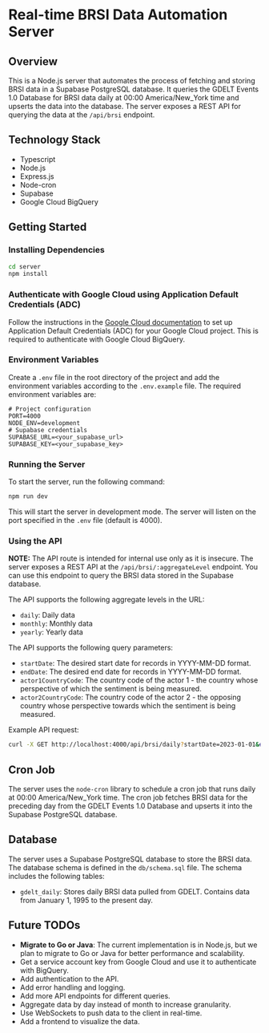 # Real-time BRSI Data Automation Server

## Overview

This is a Node.js server that automates the process of fetching and storing BRSI data in a Supabase PostgreSQL database. It 
queries the GDELT Events 1.0 Database for BRSI data daily at 00:00 America/New_York time and upserts the data into the database. The server exposes a REST API for querying the data at the `/api/brsi` endpoint.

## Technology Stack

- Typescript
- Node.js
- Express.js
- Node-cron
- Supabase
- Google Cloud BigQuery

## Getting Started

### Installing Dependencies

```bash
cd server
npm install
```

### Authenticate with Google Cloud using Application Default Credentials (ADC)

Follow the instructions in the [Google Cloud documentation](https://cloud.google.com/docs/authentication/set-up-adc-local-dev-environment) to set up Application Default Credentials (ADC) for your Google Cloud project. This is required to authenticate with Google Cloud BigQuery.

### Environment Variables

Create a `.env` file in the root directory of the project and add the environment variables according to the `.env.example` file. The required environment variables are:

```env
# Project configuration
PORT=4000
NODE_ENV=development
# Supabase credentials
SUPABASE_URL=<your_supabase_url>
SUPABASE_KEY=<your_supabase_key>
```

### Running the Server

To start the server, run the following command:

```bash
npm run dev
```

This will start the server in development mode. The server will listen on the port specified in the `.env` file (default is 4000).

### Using the API

**NOTE:** The API route is intended for internal use only as it is insecure.
The server exposes a REST API at the `/api/brsi/:aggregateLevel` endpoint. You can use this endpoint to query the BRSI data stored in the Supabase database.

The API supports the following aggregate levels in the URL:

- `daily`: Daily data
- `monthly`: Monthly data
- `yearly`: Yearly data

The API supports the following query parameters:

- `startDate`: The desired start date for records in YYYY-MM-DD format.
- `endDate`: The desired end date for records in YYYY-MM-DD format.
- `actor1CountryCode`: The country code of the actor 1 - the country whose perspective of which the sentiment is being measured.
- `actor2CountryCode`: The country code of the actor 2 - the opposing country whose perspective towards which the sentiment is being measured.

Example API request:

```bash
curl -X GET http://localhost:4000/api/brsi/daily?startDate=2023-01-01&endDate=2023-12-31&actor1CountryCode=USA&actor2CountryCode=CHN
```

## Cron Job

The server uses the `node-cron` library to schedule a cron job that runs daily at 00:00 America/New_York time. The cron job fetches BRSI data for the preceding day from the GDELT Events 1.0 Database and upserts it into the Supabase PostgreSQL database.

## Database

The server uses a Supabase PostgreSQL database to store the BRSI data. The database schema is defined in the `db/schema.sql` file. The schema includes the following tables:

- `gdelt_daily`: Stores daily BRSI data pulled from GDELT. Contains data from January 1, 1995 to the present day.

## Future TODOs

- **Migrate to Go or Java**: The current implementation is in Node.js, but we plan to migrate to Go or Java for better performance and scalability.
- Get a service account key from Google Cloud and use it to authenticate with BigQuery.
- Add authentication to the API.
- Add error handling and logging.
- Add more API endpoints for different queries.
- Aggregate data by day instead of month to increase granularity.
- Use WebSockets to push data to the client in real-time.
- Add a frontend to visualize the data. 